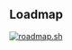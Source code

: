 ## Loadmap

[![roadmap.sh](https://roadmap.sh/card/tall/66ce6ecb86ab8b2c1735ed37?variant=dark)](https://roadmap.sh)
